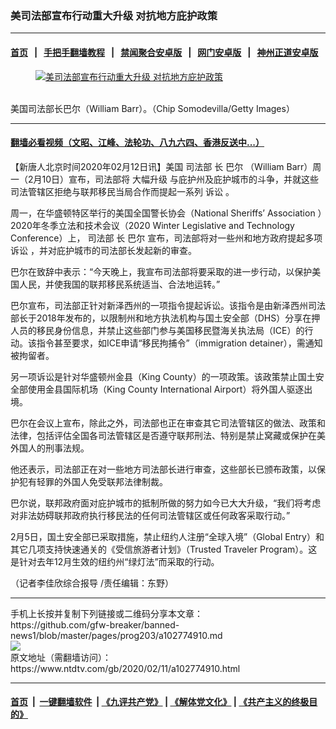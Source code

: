 ### 美司法部宣布行动重大升级 对抗地方庇护政策
------------------------

#### [首页](https://github.com/gfw-breaker/banned-news1/blob/master/README.md) &nbsp;&nbsp;|&nbsp;&nbsp; [手把手翻墙教程](https://github.com/gfw-breaker/guides/wiki) &nbsp;&nbsp;|&nbsp;&nbsp; [禁闻聚合安卓版](https://github.com/gfw-breaker/bn-android) &nbsp;&nbsp;|&nbsp;&nbsp; [网门安卓版](https://github.com/oGate2/oGate) &nbsp;&nbsp;|&nbsp;&nbsp; [神州正道安卓版](https://github.com/SzzdOgate/update) 



<div><div class="featured_image">
 <a href="https://i.ntdtv.com/assets/uploads/2020/02/Untitled-23.jpg" target="_blank">
  <figure>
   <img alt="美司法部宣布行动重大升级 对抗地方庇护政策" src="https://i.ntdtv.com/assets/uploads/2020/02/Untitled-23-800x450.jpg"/>
  </figure><br/>
 </a>
 <span class="caption">
  美国司法部长巴尔（William Barr）。（Chip Somodevilla/Getty Images）
 </span>
</div>
</div><hr/>

#### [翻墙必看视频（文昭、江峰、法轮功、八九六四、香港反送中...）](http://167.172.214.107/home.html)

<div><div class="post_content" itemprop="articleBody">
 <p>
  【新唐人北京时间2020年02月12日讯】美国
  <ok href="https://www.ntdtv.com/gb/司法部.htm">
   司法部
  </ok>
  长
  <ok href="https://www.ntdtv.com/gb/巴尔.htm">
   巴尔
  </ok>
  （William Barr）周一（2月10日）宣布，司法部将
  <ok href="https://www.ntdtv.com/gb/大幅升级.htm">
   大幅升级
  </ok>
  与庇护州及庇护城市的斗争，并就这些司法管辖区拒绝与联邦移民当局合作而提起一系列
  <ok href="https://www.ntdtv.com/gb/诉讼.htm">
   诉讼
  </ok>
  。
 </p>
 <p>
  周一，在华盛顿特区举行的美国全国警长协会（National Sheriffs’ Association ）2020年冬季立法和技术会议（2020 Winter Legislative and Technology Conference）上，
  <ok href="https://www.ntdtv.com/gb/司法部.htm">
   司法部
  </ok>
  长
  <ok href="https://www.ntdtv.com/gb/巴尔.htm">
   巴尔
  </ok>
  宣布，司法部将对一些州和地方政府提起多项
  <ok href="https://www.ntdtv.com/gb/诉讼.htm">
   诉讼
  </ok>
  ，并对庇护城市的司法部长发起新的审查。
 </p>
 <p>
  巴尔在致辞中表示：“今天晚上，我宣布司法部将要采取的进一步行动，以保护美国人民，并使我国的联邦移民系统适当、合法地运转。”
 </p>
 <p>
  巴尔宣布，司法部正针对新泽西州的一项指令提起诉讼。该指令是由新泽西州司法部长于2018年发布的，以限制州和地方执法机构与国土安全部（DHS）分享在押人员的移民身份信息，并禁止这些部门参与美国移民暨海关执法局（ICE）的行动。该指令甚至要求，如ICE申请“移民拘捕令”（immigration detainer），需通知被拘留者。
 </p>
 <p>
  另一项诉讼是针对华盛顿州金县（King County）的一项政策。该政策禁止国土安全部使用金县国际机场（King County International Airport）将外国人驱逐出境。
 </p>
 <p>
  巴尔在会议上宣布，除此之外，司法部也正在审查其它司法管辖区的做法、政策和法律，包括评估全国各司法管辖区是否遵守联邦刑法、特别是禁止窝藏或保护在美外国人的刑事法规。
 </p>
 <p>
  他还表示，司法部正在对一些地方司法部长进行审查，这些部长已颁布政策，以保护犯有轻罪的外国人免受联邦法律制裁。
 </p>
 <p>
  巴尔说，联邦政府面对庇护城市的抵制所做的努力如今已大大升级，“我们将考虑对非法妨碍联邦政府执行移民法的任何司法管辖区或任何政客采取行动。”
 </p>
 <p>
  2月5日，国土安全部已采取措施，禁止纽约人注册“全球入境”（Global Entry）和其它几项支持快速通关的《受信旅游者计划》（Trusted Traveler Program）。这是针对去年12月生效的纽约州“绿灯法”而采取的行动。
 </p>
 <p>
  （记者李佳欣综合报导 /责任编辑：东野）
 </p>
 <div class="single_ad">
 </div>
</div>
</div>
<hr/>
手机上长按并复制下列链接或二维码分享本文章：<br/>
https://github.com/gfw-breaker/banned-news1/blob/master/pages/prog203/a102774910.md <br/>
<a href='https://github.com/gfw-breaker/banned-news1/blob/master/pages/prog203/a102774910.md'><img src='https://github.com/gfw-breaker/banned-news1/blob/master/pages/prog203/a102774910.md.png'/></a> <br/>
原文地址（需翻墙访问）：https://www.ntdtv.com/gb/2020/02/11/a102774910.html


------------------------
#### [首页](https://github.com/gfw-breaker/banned-news1/blob/master/README.md) &nbsp;|&nbsp; [一键翻墙软件](https://github.com/gfw-breaker/nogfw/blob/master/README.md) &nbsp;| [《九评共产党》](https://github.com/gfw-breaker/9ping.md/blob/master/README.md#九评之一评共产党是什么) | [《解体党文化》](https://github.com/gfw-breaker/jtdwh.md/blob/master/README.md) | [《共产主义的终极目的》](https://github.com/gfw-breaker/gczydzjmd.md/blob/master/README.md)


<img src='http://gfw-breaker.win/banned-news/pages/prog203/a102774910.md' width='0px' height='0px'/>